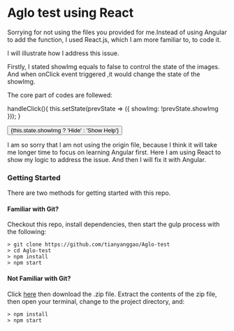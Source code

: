 # Aglo test using React

Sorrying for not using the files you provided for me.Instead of using Angular to add the function, I used React.js, which I am more familiar to, to code it. 

I will illustrate how I address this issue.

Firstly, I stated showImg equals to false to control the state of the images. And when onClick event triggered ,it would change the state of the showImg.

The core part of codes are follewed:

handleClick(){
    this.setState(prevState => ({
      showImg: !prevState.showImg
    }));
  }

  <AddImage showImages={this.state.showImg}/>
      <div className="show-help">
      <button onClick={this.handleClick}>
      {this.state.showImg ? 'Hide' : 'Show Help'}
      </button>

I am so sorry that I am not using the origin file, because I think it will take me longer time to focus on learning Angular first. Here I am using React to show my logic to address the issue. And then I will fix it with Angular. 



### Getting Started

There are two methods for getting started with this repo.

#### Familiar with Git?
Checkout this repo, install dependencies, then start the gulp process with the following:

```
> git clone https://github.com/tianyanggao/Aglo-test
> cd Aglo-test
> npm install
> npm start
```

#### Not Familiar with Git?
Click [here](https://github.com/StephenGrider/ReactStarter/releases) then download the .zip file.  Extract the contents of the zip file, then open your terminal, change to the project directory, and:

```
> npm install
> npm start
```
